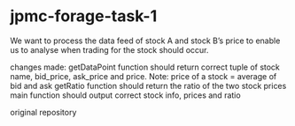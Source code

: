 # jpmc-forage-task-1

We want to process the data feed of stock A and stock B’s price to enable us to analyse when trading for the stock should occur.

changes made:
getDataPoint function should return correct tuple of stock name, bid_price, ask_price and price. Note: price of a stock = average of bid and ask
getRatio function should return the ratio of the two stock prices
main function should output correct stock info, prices and ratio

original repository 
